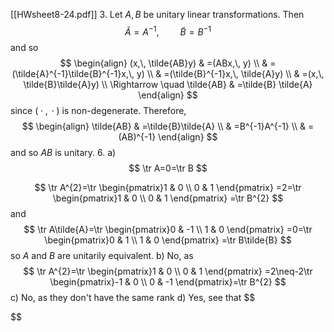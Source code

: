 [[HWsheet8-24.pdf]]
3. 
Let $A,\, B {}$ be unitary linear transformations. Then 
$$
\tilde{A}=A^{-1},\, \qquad \tilde{B}=B^{-1}
$$
and so 
$$
\begin{align}
 (x,\, \tilde{AB}y) & =(ABx,\, y)   \\
 & =(\tilde{A}^{-1}\tilde{B}^{-1}x,\, y) \\
 & =(\tilde{B}^{-1}x,\, \tilde{A}y) \\
 & =(x,\, \tilde{B}\tilde{A}y) \\
\Rightarrow \quad \tilde{AB} & =\tilde{B} \tilde{A}
 \end{align}
$$
since ${} ({}\cdot{} ,\, {}\cdot {}) {}$ is non-degenerate. Therefore, 
$$
\begin{align}
\tilde{AB} & =\tilde{B}\tilde{A} \\
 & =B^{-1}A^{-1} \\
 & =(AB)^{-1}
\end{align}
$$
and so ${} AB {}$ is unitary. 
6. 
a)
$$
\tr  A=0=\tr  B
$$

$$
\tr  A^{2}=\tr  \begin{pmatrix}1 & 0 \\ 0 & 1 \end{pmatrix} =2=\tr  \begin{pmatrix}1 & 0 \\ 0 & 1 \end{pmatrix} =\tr  B^{2}
$$
and
$$
\tr  A\tilde{A}=\tr  \begin{pmatrix}0 & -1 \\ 1 & 0 \end{pmatrix} =0=\tr  \begin{pmatrix}0 & 1 \\ 1 & 0 \end{pmatrix} =\tr  B\tilde{B}
$$
so $A {}$ and $B {}$ are unitarily equivalent.
b)
No, as
$$
\tr  A^{2}=\tr  \begin{pmatrix}1 & 0 \\ 0 & 1 \end{pmatrix} =2\neq-2\tr \begin{pmatrix}-1 & 0 \\ 0 & -1 \end{pmatrix}=\tr  B^{2}
$$
c)
No, as they don't have the same rank
d)
Yes, see that
$$

$$
